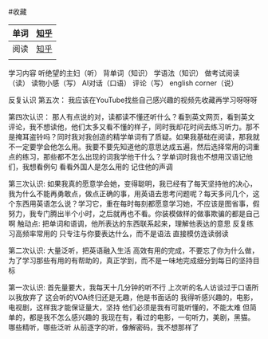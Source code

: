 
#收藏

| 单词  | [知乎](https://www.zhihu.com/question/24113539/answer/2927226602?utm_psn=1892514962708087586) |
| --- | ------------------------------------------------------------------------------------------- |
| 阅读  | [知乎](https://www.zhihu.com/question/19659335/answer/2874818452?utm_psn=1892954627722425617) |
|     |                                                                                             |


学习内容
听绝望的主妇（听）
背单词（知识）
学语法（知识）
做考试阅读（读）
读物小感（写）
AI对话（口语）
评论（写）
english corner（说）



反复认识
第五次：
我应该在YouTube找些自己感兴趣的视频先收藏再学习呀呀呀



第四次认识：
那人有点说的对，读都读不懂还听什么？看到英文网页，看到英文评论，我不想读他，他们太多又看不懂的样子，同时我却花时间去练习听力。那不是掩耳盗铃吗？同时我对我创造的精学单词有了质疑。如果我基础在阅读，那我就不一定要学会他怎么用。我要不要先知道他的意思达成五遍，然后选择常用的词重点的练习，那些都不怎么出现的词我学他干什么？学单词时我也不想用汉语记他们，我想看例句 看看外国人是怎么用的 记住他的声调



第三次认识:
如果我真的愿意学会她，变得聪明，我已经有了每天坚持他的决心，我为什么不能再勇敢点，做点正确的事，用英语去思考问题呢？每天多问几个，这个东西用英语怎么说？学习它，重在每时每刻都愿意学习她，不应该是图省事，假努力，我专门腾出半个小时，之后就再也不看。你装模做样的做事欺骗的都是自己啊
触动点:
把单词和语调，他所表达的东西联系起来，理解他表达的意思
反复练习高频率常用的
只专注与你要表达什么，而不是语法
直接模仿连读弱读

第二次认识:
大量泛听，把英语融入生活
高效有用的完成，不要忘了你为什么做，为了学习那些有用的有帮助的，真正学到，而不是一味地完成细分到每日的坚持目标





第一次认识:
首先量要大，我每天十几分钟的听不行
上次听的名人访谈过于口语所以我放弃了
这会听的VOA终归还是无趣，他是书面话的
我得听感兴趣的，电影，电视剧，这样我才能保证量大，坚持
他们必须是我有可能听懂的，不能太难
但简单的，都是我不怎么感兴趣的
我现在有，看过的电影，一句听力，美剧，黑猫。
哪些精听，哪些泛听
从前逐字的听，像解密码，我不想那样了





